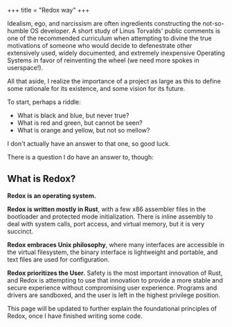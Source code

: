 +++
title = "Redox way"
+++

Idealism, ego, and narcissism are often ingredients constructing
the not-so-humble OS developer. A short study of Linus Torvalds' public comments
is one of the recommended curriculum when attempting to divine the true
motivations of someone who would decide to defenestrate other extensively used,
widely documented, and extremely inexpensive Operating Systems in favor
of reinventing the wheel (we need more spokes in userspace!).

All that aside, I realize the importance of a project as large as this to define
some rationale for its existence, and some vision for its future.

To start, perhaps a riddle:

- What is black and blue, but never true?
- What is red and green, but cannot be seen?
- What is orange and yellow, but not so mellow?

I don't actually have an answer to that one, so good luck.

There is a question I do have an answer to, though:

## What is Redox?

**Redox is an operating system.**

**Redox is written mostly in Rust**, with a few x86 assembler files in
the bootloader and protected mode initialization. There is inline assembly
to deal with system calls, port access, and virtual memory, but it is very
succinct.

**Redox embraces Unix philosophy**, where many interfaces are accessible in
the virtual filesystem, the binary interface is lightweight and portable,
and text files are used for configuration.

**Redox prioritizes the User.** Safety is the most important innovation of Rust,
and Redox is attempting to use that innovation to provide a more stable
and secure experience without compromising user experience. Programs and drivers
are sandboxed, and the user is left in the highest privilege position.

This page will be updated to further explain the foundational principles of
Redox, once I have finished writing some code.

